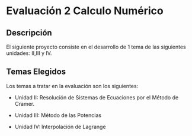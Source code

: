 # Evaluación 2 Calculo Numérico

## Descripción

El siguiente proyecto consiste en el desarrollo de 1 tema de las siguientes unidades: II,III y IV.


## Temas Elegidos

Los temas a tratar en la evaluación son los siguientes:

- Unidad II: Resolución de Sistemas de Ecuaciones por el Método de Cramer.

- Unidad III: Método de las Potencias

- Unidad IV: Interpolación de Lagrange
